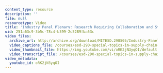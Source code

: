 ```yaml
---
content_type: resource
description: ''
file: null
resourcetype: Video
title: 'Industry Panel Plenary: Research Requiring Collaboration and Standardization'
uid: 251a63c9-3b5c-78c4-b399-2c5289fba53c
video_files:
  archive_url: http://archive.org/download/MITESD.290S05/Industry-Panel_Plenary_Research-220k.mp4
  video_captions_file: /courses/esd-290-special-topics-in-supply-chain-management-spring-2005/da27949ae4a15d0fa5b7ca908aab49b1_oRK2jN3yqOI.vtt
  video_thumbnail_file: https://img.youtube.com/vi/oRK2jN3yqOI/default.jpg
  video_transcript_file: /courses/esd-290-special-topics-in-supply-chain-management-spring-2005/47cc6a8ed8780f270adf96172da9f96b_oRK2jN3yqOI.pdf
video_metadata:
  youtube_id: oRK2jN3yqOI
---
```

